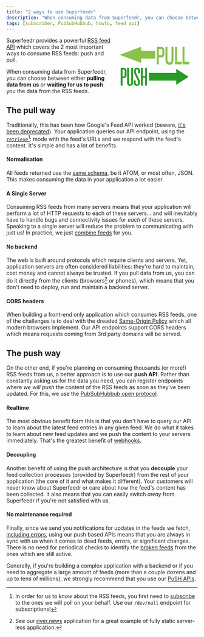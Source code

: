 ```yaml
---
title: "2 ways to use Superfeedr"
description: "When consuming data from Superfeedr, you can choose between either pulling data from us or waiting for us to push you the data from the RSS feeds."
tags: [subscriber, PubSubHubbub, howto, feed api]
---
```


<svg width="45%" height="30%" viewBox="0 0 600 400" xmlns="http://www.w3.org/2000/svg" style="float:right;">
 <g>
  <path id="svg_6" d="m451.313049,220.109985c28.809906,18.490021 57.601654,37 86.45697,55.410034c-0.490356,0.859985 -1.389221,1.279968 -2.124695,1.819977c-15.553528,9.880005 -31.034393,19.889984 -46.560699,29.829987c-12.64801,7.890015 -24.987335,16.430023 -37.835114,23.900024c0.090759,-9.52002 -0.04541,-19.049988 0.081726,-28.570007c-63.267395,0.080017 -126.543854,0.02002 -189.811249,0.029999c0.054504,-17.920013 0.027252,-35.829987 0.018158,-53.73999c63.276489,0.019989 126.562012,-0.050018 189.847565,0.029999c-0.22699,-9.570007 -0.081726,-19.140015 -0.072662,-28.710022z" fill="#259B24"/>
  <path id="svg_8" d="m57.740002,122.299988c49.665981,-18.209991 98.941761,-36.869995 148.451679,-55.269989c1.420349,9.529999 0.234116,19.149994 0.577499,28.720001c31.669479,-0.139999 63.338974,-0.029999 94.992844,-0.070007c3.387024,-0.529999 3.667969,1.810013 3.418243,3.300003c-0.218506,16.820007 0.015594,33.639999 -0.109253,50.460007c-32.74646,0.279999 -65.508545,0.190002 -98.255005,0.040009c-0.062424,9.579987 0.109268,19.149994 -0.093643,28.720001c-2.278839,-0.610016 -4.542053,-1.25 -6.680405,-2.050018c-46.388229,-17.25 -92.6828,-34.619995 -139.102238,-51.829987c-1.248672,-0.559998 -2.310043,-1.230011 -3.199722,-2.02002z" fill="#8BC34A"/>
  <g id="svg_14">
   <path id="svg_9" d="m316.010223,67.020004c10.771515,-0.020004 21.54306,-0.050003 32.314575,0.009995c7.063904,0.199997 14.751709,4.399994 18.107941,13.610001c3.600067,8.960007 2.431152,19.509995 2.639099,29.320007c0.222321,8.309982 -1.168915,17.309982 -5.522003,23.36998c-4.324402,6.110016 -10.735687,8.130005 -16.702332,8.190002c-5.622437,-0.049988 -11.244843,0.190002 -16.860107,-0.199982c-0.437469,15.940002 -0.071716,31.919983 -0.193634,47.880005c-4.604065,0.059998 -9.20816,0.049988 -13.805054,0.009979c0.014343,-40.72998 -0.028687,-81.459991 0.021515,-122.189987z" fill="#8BC34A"/>
   <path id="svg_10" d="m376.243286,67.009995c4.675812,0.050003 9.351593,-0.179993 14.020233,0.139999c-0.093231,29.300003 0.014343,58.610016 -0.050201,87.910004c-0.007172,5.440002 0.552185,11.529999 3.521179,15.48999c2.531525,3.600006 6.275024,4.640015 9.753204,4.940002c4.266998,0.040009 9.079071,-0.98999 12.02652,-5.75c2.674957,-4.319977 2.983337,-10.319977 3.026367,-15.769989c0.007172,-28.980011 -0.007202,-57.960007 0.007172,-86.940002c4.589722,-0.059998 9.179443,-0.020004 13.776367,-0.029999c0.035858,30.350006 -0.014343,60.700012 0.028687,91.049988c0.064545,8.710022 -2.259033,17.610016 -6.798553,23.710022c-5.600891,7.589996 -13.711823,10.579987 -21.36377,10.269989c-7.788208,0.23999 -16.064087,-2.940002 -21.578918,-10.959991c-4.331573,-6.01001 -6.411316,-14.640015 -6.396942,-23.050018c0.04303,-30.339996 -0.014374,-60.669983 0.028656,-91.009995z" fill="#8BC34A"/>
   <path id="svg_11" d="m443.640686,67c4.611237,0.020004 9.229675,-0.050003 13.840912,0.050003c-0.107574,29.979996 -0.014343,59.969986 -0.04303,89.960007c0.050201,4.869995 -0.150604,9.73999 0.172119,14.599976c10.742828,-0.299988 21.500031,-0.059998 32.250061,-0.129974c0.129089,5.799988 -0.014343,11.609985 0.114716,17.410004c-15.440125,0.25 -30.887451,0.039978 -46.334778,0.109985c0,-40.670013 0,-81.330002 0,-122z" fill="#8BC34A"/>
   <path id="svg_12" d="m495.275208,67c4.611237,0.020004 9.229645,-0.050003 13.848083,0.050003c-0.114746,29.330002 -0.014343,58.659988 -0.050201,87.990005c0.071716,5.519989 -0.172119,11.059998 0.172119,16.569977c10.757172,-0.299988 21.514374,-0.069977 32.271576,-0.119995c0.085999,5.800018 -0.028687,11.610016 0.093201,17.410004c-15.447327,0.230011 -30.894623,0.029999 -46.334778,0.100006c0,-40.670013 0,-81.330002 0,-122z" fill="#8BC34A"/>
   <path id="svg_13" d="m329.808105,83.270004c5.192139,0 10.384277,-0.100006 15.576416,0.019989c2.746674,0.220001 5.930786,0.740005 7.680634,4.110001c2.416779,4.450012 1.89325,10.410004 2.022339,15.660004c-0.136261,5.529999 0.494843,11.460007 -1.333893,16.610016c-1.305206,3.959991 -4.661438,5.72998 -7.62326,5.539978c-5.457458,-0.059998 -10.914948,0.130005 -16.365265,-0.100006c0.071716,-13.949982 -0.007172,-27.899979 0.04303,-41.839981z" fill="white"/>
  </g>
  <g id="svg_15">
   <path id="svg_2" d="m161.272369,220.440002c5.942505,-8.869995 22.266876,-10.609985 30.469849,-3.170013c5.196762,4.700012 6.595016,11.470001 6.525085,17.730011c-0.093216,5.600006 0.139832,11.200012 -0.163132,16.799988c-4.089828,-0.069977 -8.179657,-0.079987 -12.269501,0.02002c-0.384506,-6.929993 0.314606,-13.890015 -0.384506,-20.809998c-0.396164,-3.080017 -1.841019,-7.200012 -6.105621,-7.52002c-4.625824,-0.669983 -8.925385,2.580017 -9.368164,6.460022c-1.444839,11.179993 2.610031,22.23999 7.94664,32.309998c7.433929,14.209991 16.289413,28.139984 19.72673,43.579987c1.584671,8.550018 1.806061,18.110016 -3.926697,25.639984c-6.921265,8.910034 -23.874847,9.570007 -31.996262,1.570007c-3.996613,-3.829987 -5.686142,-9.049988 -5.895874,-14.109985c-0.256348,-5.960022 0,-11.929993 -0.128174,-17.900024c4.27626,-0.069977 8.564178,-0.069977 12.840454,0.01001c0,5.650024 -0.0466,11.300018 0.011642,16.940002c0.034958,3.460022 1.037018,7.299988 4.334518,9.559998c3.507248,2.450012 9.309921,1.080017 11.360657,-2.26001c2.039093,-3.119995 1.433197,-6.849976 1.444839,-10.279968c-0.838943,-13.27002 -7.573761,-25.51001 -14.157104,-37.290009c-6.035721,-11.179993 -11.815094,-22.649994 -14.180435,-34.869995c-1.095276,-7.540009 -0.559296,-15.670013 3.915054,-22.410004z" fill="#259B24"/>
   <path id="svg_3" d="m64.293213,214.26001c7.678642,-0.02002 15.368927,-0.059998 23.047554,-0.01001c5.569626,0.01001 11.162567,2.429993 14.122162,6.540009c2.749863,3.589996 3.623756,7.959991 3.588806,12.190002c-0.023315,10.98999 0.023293,21.97998 -0.011658,32.959991c-0.093216,5.97998 -2.575081,12.660004 -8.96035,15.779999c-5.651192,2.929993 -12.490891,1.839996 -18.736328,2.029999c0.093208,17.710022 -0.081558,35.419983 0.093208,53.119995c-4.392776,0.190002 -8.797211,0.169983 -13.189995,0.049988c0.0466,-40.889984 -0.046616,-81.779968 0.0466,-122.659973z" fill="#259B24"/>
   <path id="svg_4" d="m108.803658,214.299988c4.369484,-0.059998 8.72731,-0.069977 13.096786,-0.049988c0.069908,34.570007 -0.01165,69.140015 0.046608,103.710022c-0.023308,3.169983 0.687462,6.97998 4.357826,8.569977c3.192635,1.089996 7.562111,0.709991 9.659462,-1.889984c1.747803,-1.869995 1.642929,-4.400024 1.701187,-6.660034c-0.011658,-34.569977 -0.023285,-69.139984 0,-103.709991c4.136444,-0.019989 8.284531,-0.019989 12.42099,-0.059998c0.256332,34.610016 0.011642,69.220001 0.128159,103.829987c0.174774,6.25 -2.656631,12.75 -8.296188,16.840027c-7.026123,5.039978 -18.270248,4.970001 -25.133247,-0.27002c-5.441452,-4.089966 -7.969933,-10.449982 -7.958282,-16.539978c-0.0233,-34.590027 0.0233,-69.179993 -0.0233,-103.77002z" fill="#259B24"/>
   <path id="svg_5" d="m205.270142,214.279999c4.451035,-0.059998 8.902084,-0.059998 13.353119,0c0.058258,18.889984 0.128174,37.790009 -0.034958,56.679993c5.266678,0.080017 10.533371,0.059998 15.800034,0.01001c-0.023285,-18.910004 -0.023285,-37.809998 0,-56.720001c4.404434,-0.040009 8.808884,-0.070007 13.20166,0.130005c-0.256348,40.859985 -0.058258,81.720001 -0.093216,122.580017c-4.381119,0.049988 -8.75061,0.059998 -13.131729,-0.01001c0.011642,-18.410034 0.023285,-36.820007 0,-55.230011c-5.243378,0.029999 -10.486755,0.029999 -15.730133,0c0.093216,18.399994 -0.0233,36.800018 0.058243,55.199982c-4.485992,0.119995 -8.971985,0.100037 -13.446335,0.030029c-0.011642,-40.890015 -0.069916,-81.780029 0.023315,-122.670013z" fill="#259B24"/>
   <path id="svg_7" d="m77.366699,225.76001c4.835564,0.209991 13.178352,-1.700012 14.075554,4.269989c0.45443,11.639984 0.01165,23.329987 0.20974,34.98999c0.104858,2.720001 -0.163124,6.330017 -3.600456,7.540009c-3.472275,0.869995 -7.177597,0.330017 -10.743095,0.399994c0.139824,-15.72998 0.023308,-31.459991 0.058258,-47.199982z" fill="white"/>
  </g>
 </g>
</svg>

Superfeedr provides a powerful [RSS feed API](https://superfeedr.com/) which covers the 2 most important ways to consume RSS feeds: push and pull.


When consuming data from Superfeedr, you can choose between either **pulling data from us** or **waiting for us to push** you the data from the RSS feeds.



## The pull way

Traditionally, this has been how Google's Feed API worked (beware, [it's been deprecated](/google-feed-api-alternative/)). Your application queries our API endpoint, using the [`retrieve`](http://documentation.superfeedr.com/subscribers.html#retrieving-entries-with-pubsubhubbub)[^1]: mode with the feed's URLs and we respond with the feed's content. It's simple and has a lot of benefits.

#### Normalisation

All feeds returned use the [same schema](http://documentation.superfeedr.com/schema.html), be it ATOM, or most often, JSON. This makes consuming the data in your application a lot easier.

#### A Single Server

Consuming RSS feeds from many servers means that your application will perform a lot of HTTP requests to each of these servers... and will inevitably have to handle bugs and connectivity issues for *each* of these servers. Speaking to a single server will reduce the problem to communicating with just us! In practice, we just [combine feeds](/combining-feeds/) for you.

#### No backend

The web is built around protocols which require clients and servers. Yet, application servers are often considered liabilities: they're hard to maintain, cost money and cannot always be trusted. If you pull data from us, you can do it directly from the clients (browsers[^2] or phones), which means that you don't need to deploy, run and maintain a backend server.

#### CORS headers

When building a front-end only application which consumes RSS feeds, one of the challenges is to deal with the dreaded [Same-Origin Policy](https://en.wikipedia.org/wiki/Same-origin_policy) which all modern browsers implement. Our API endpoints support CORS headers which means requests coming from 3rd party domains will be served.


## The push way

On the other end, if you're planning on consuming thousands (or more!) RSS feeds from us, a better approach is to use our **push API**.
Rather than constantly asking us for the data you need, you can register endpoints where *we will push* the content of the RSS feeds as soon as they've been updated. For this, we use the [PubSubHubbub open protocol](https://en.wikipedia.org/wiki/PubSubHubbub).

#### Realtime

The most obvious benefit form this is that you don't have to query our API to learn about the latest feed entries in any given feed. We do what it takes to learn about new feed updates and we push the content to your servers immediately. That's the greatest benefit of [webhooks](/webhooks-improved/).

#### Decoupling

Another benefit of using the push architecture is that you **decouple** your feed collection processes (provided by Superfeedr) from the rest of your application (the core of it and what makes it different). Your customers will never know about Superfeedr or care about how the feed's content has been collected. It also means that you can easily switch *away* from Superfeedr if you're not satisfied with us.

#### No maintenance required

Finally, since we send you notifications for updates in the feeds we fetch, [including errors](http://documentation.superfeedr.com/subscribers.html#errors), using our push based APIs means that you are always in sync with us when it comes to dead feeds, errors, or significant changes. There is no need for periodical checks to identify the [broken feeds](/debugging-rss-feeds/) from the ones which are still active.


Generally, if you're building a complex application with a backend or if you need to aggregate a large amount of feeds (more than a couple dozens and up to tens of millions), we strongly recommend that you use our [PuSH APIs](https://superfeedr.com/subscriber/).


[^1]: In order for us to *know* about the RSS feeds, you first need to [subscribe](http://documentation.superfeedr.com/subscribers.html#adding-feeds-with-pubsubhubbub) to the ones we will poll on your behalf. Use our `/dev/null` endpoint for subscriptions!

[^2]: See our [river.news](http://river.news/) application for a great example of fully static server-less application.
